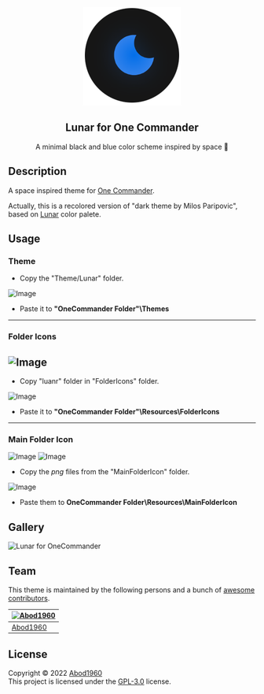 <p align="center">
    <img src="https://github.com/lunar-theme/lunar-theme/raw/main/assets/icon-rounded.png" />
    <h2 align="center">Lunar for One Commander</h2>
</p>

<p align="center">A minimal black and blue color scheme inspired by space 🚀</p>

##  Description

A space inspired theme for [One Commander](http://www.onecommander.com).
 
Actually, this is a recolored version of "dark theme by Milos Paripovic", based on [Lunar](https://lunar-theme.github.io) color palete.

## Usage


### Theme


- Copy the "Theme/Lunar" folder.

![Image](https://i.imgur.com/p9GgQe5.jpg)

- Paste it to **"OneCommander Folder"\Themes**

---
### Folder Icons


![Image](https://i.imgur.com/EVQ5qqt.png)
---
- Copy "luanr" folder in "FolderIcons" folder.

![Image](https://i.imgur.com/zg6839l.jpg)

- Paste it to **"OneCommander Folder"\Resources\FolderIcons**

---
### Main Folder Icon

![Image](https://i.imgur.com/U12aZ1p.png)    ![Image](https://i.imgur.com/oVCZ4LJ.png)

- Copy the *png* files from the "MainFolderIcon" folder.

![Image](https://i.imgur.com/SliqlSz.jpg)

- Paste them to **OneCommander Folder\Resources\MainFolderIcon**

## Gallery

![Lunar for OneCommander](https://i.imgur.com/m9u0OTW.jpg)

## Team

This theme is maintained by the following persons and a bunch of [awesome contributors](https://github.com/lunar-theme/template/graphs/contributors).

[![Abod1960](https://avatars.githubusercontent.com/u/79435005?v=4)](https://github.com/Abod1960) |
--- |
[Abod1960](https://github.com/Abod1960) |

## License

Copyright © 2022 [Abod1960](https://github.com/Abod1960)<br />
This project is licensed under the [GPL-3.0](https://github.com/lunar-theme/onecommander/blob/main/LICENSE) license.




